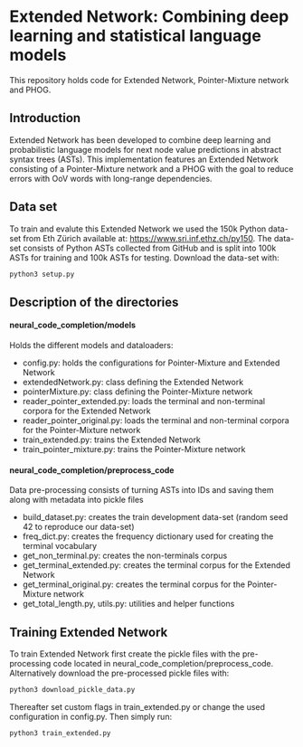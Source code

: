 # Extended Network: Combining deep learning and statistical language models
This repository holds code for Extended Network, Pointer-Mixture network and PHOG.

## Introduction

Extended Network has been developed to combine deep learning and probabilistic language models for next node value predictions in abstract syntax trees (ASTs).
This implementation features an Extended Network consisting of a Pointer-Mixture network and a PHOG with the goal 
to reduce errors with OoV words with long-range dependencies.

## Data set
To train and evalute this Extended Network we used the 150k Python data-set from Eth Zürich available at: https://www.sri.inf.ethz.ch/py150. The data-set consists of Python ASTs collected from GitHub and is split into 100k ASTs for training and 100k ASTs for testing. Download the data-set with:
```python
python3 setup.py
```

## Description of the directories

#### neural_code_completion/models
Holds the different models and dataloaders:
- config.py: holds the configurations for Pointer-Mixture and Extended Network
- extendedNetwork.py: class defining the Extended Network
- pointerMixture.py: class defining the Pointer-Mixture network
- reader_pointer_extended.py: loads the terminal and non-terminal corpora for the Extended Network
- reader_pointer_original.py: loads the terminal and non-terminal corpora for the Pointer-Mixture network
- train_extended.py: trains the Extended Network
- train_pointer_mixture.py: trains the Pointer-Mixture network

#### neural_code_completion/preprocess_code
Data pre-processing consists of turning ASTs into IDs and saving them along with metadata into pickle files
- build_dataset.py: creates the train development data-set (random seed 42 to reproduce our data-set)
- freq_dict.py: creates the frequency dictionary used for creating the terminal vocabulary
- get_non_terminal.py: creates the non-terminals corpus
- get_terminal_extended.py: creates the terminal corpus for the Extended Network
- get_terminal_original.py: creates the terminal corpus for the Pointer-Mixture network
- get_total_length.py, utils.py: utilities and helper functions

## Training Extended Network
To train Extended Network first create the pickle files with the pre-processing code located in neural_code_completion/preprocess_code. Alternatively download the pre-processed pickle files with:
```python
python3 download_pickle_data.py
```
Thereafter set custom flags in train_extended.py or change the used configuration in config.py.
Then simply run:
```python
python3 train_extended.py
```
